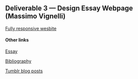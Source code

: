 ## Deliverable 3 — Design Essay Webpage (Massimo Vignelli)

[Fully responsive wesbite](https://itsdangold.github.io/vignelli)

#### Other links

[Essay](https://github.com/itsdangold/vignelli/blob/master/vignelli.md)

[Bibliography](https://github.com/itsdangold/vignelli/blob/master/bibliography.md)

[Tumblr blog posts](https://itsdangold.tumblr.com)
